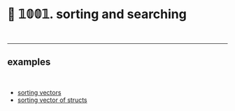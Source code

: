 # 🦀 𝟙𝟘𝟘𝟙. sorting and searching

<br>

----

## examples

<br>

- [sorting vectors](sorting_and_searching/sorting_vectors)
- [sorting vector of structs](sorting_and_searching/sorting_vector_structs)
